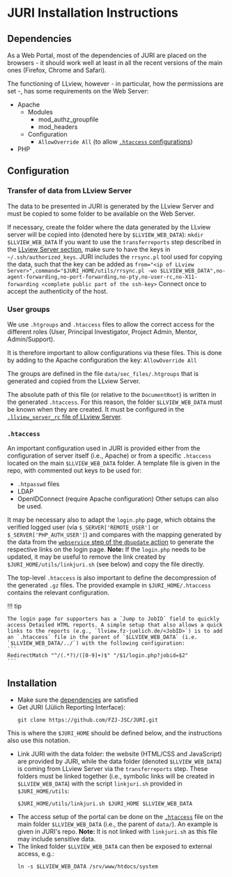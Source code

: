 # JURI Installation Instructions

## Dependencies

As a Web Portal, most of the dependencies of JURI are placed on the browsers - it should work well at least in all the recent versions of the main ones (Firefox, Chrome and Safari).

The functioning of LLview, however - in particular, how the permissions are set -, has some requirements on the Web Server:

- Apache
    - Modules
        - mod_authz_groupfile
        - mod_headers
    - Configuration
        - `AllowOverride All` (to allow [`.htaccess` configurations](#htaccess))
- PHP

## Configuration

### Transfer of data from LLview Server

The data to be presented in JURI is generated by the LLview Server and must be copied to some folder to be available on the Web Server.

If necessary, create the folder where the data generated by the LLview server will be copied into (denoted here by `$LLVIEW_WEB_DATA`):
    ```
    mkdir $LLVIEW_WEB_DATA
    ```
If you want to use the `transferreports` step described in the [LLview Server section](server_install.md#transferreports-step), make sure to have the keys in `~/.ssh/authorized_keys`. JURI includes the `rrsync.pl` tool used for copying the data, such that the key can be added as
    ```
    from="<ip of LLview Server>",command="$JURI_HOME/utils/rrsync.pl -wo $LLVIEW_WEB_DATA",no-agent-forwarding,no-port-forwarding,no-pty,no-user-rc,no-X11-forwarding <complete public part of the ssh-key>
    ```
Connect once to accept the authenticity of the host.

### User groups

We use `.htgroups` and `.htaccess` files to allow the correct access for the different roles (User, Principal Investigator, Project Admin, Mentor, Admin/Support).

It is therefore important to allow configurations via these files. This is done by adding to the Apache configuration the key:
    ```
    AllowOverride All
    ```

The groups are defined in the file `data/sec_files/.htgroups` that is generated and copied from the LLview Server. 

The absolute path of this file (or relative to the `DocumentRoot`) is written in the generated `.htaccess`. For this reason, the folder `$LLVIEW_WEB_DATA` must be known when they are created. It must be configured in the [`.llview_server_rc` file of LLview Server](server_install.md#llview_server_rc).

### `.htaccess`

An important configuration used in JURI is provided either from the configuration of server itself (i.e., Apache) or from a specific `.htaccess` located on the main `$LLVIEW_WEB_DATA` folder. A template file is given in the repo, with commented out keys to be used for:

- `.htpasswd` files
- LDAP
- OpenIDConnect (require Apache configuration)
Other setups can also be used. 

It may be necessary also to adapt the `login.php` page, which obtains the verified logged user (via `$_SERVER['REMOTE_USER']` or `$_SERVER['PHP_AUTH_USER']`) and compares with the mapping generated by the data from the [`webservice` step of the `dbupdate` action](server_install.md#webservice-step) to generate the respective links on the login page. 
    **Note:** If the `login.php` needs to be updated, it may be useful to remove the link created by `$JURI_HOME/utils/linkjuri.sh` (see below) and copy the file directly.

The top-level `.htaccess` is also important to define the decompression of the generated `.gz` files. The provided example in `$JURI_HOME/.htaccess` contains the relevant configuration.

!!! tip

    The login page for supporters has a `Jump to JobID` field to quickly access Detailed HTML reports. A simple setup that also allows a quick links to the reports (e.g., `llview.fz-juelich.de/<JobID>`) is to add an `.htaccess` file in the parent of `$LLVIEW_WEB_DATA` (i.e. `$LLVIEW_WEB_DATA/../`) with the following configuration:
    ```
    RedirectMatch "^/(.*?)/([0-9]+)$" "/$1/login.php?jobid=$2"
    ```

## Installation

- Make sure the [dependencies](#dependencies) are satisfied
- Get JURI (Jülich Reporting Interface):
    ```
    git clone https://github.com/FZJ-JSC/JURI.git
    ```
This is where the `$JURI_HOME` should be defined below, and the instructions also use this notation.
- Link JURI with the data folder: the website (HTML/CSS and JavaScript) are provided by JURI, while the data folder (denoted `$LLVIEW_WEB_DATA`) is coming from LLview Server via the `transferreports` step. 
These folders must be linked together (i.e., symbolic links will be created in `$LLVIEW_WEB_DATA`) with the script `linkjuri.sh` provided in `$JURI_HOME/utils`:
    ```
    $JURI_HOME/utils/linkjuri.sh $JURI_HOME $LLVIEW_WEB_DATA
    ```
- The access setup of the portal can be done on the [`.htaccess`](#htaccess) file on the main folder `$LLVIEW_WEB_DATA` (i.e., the parent of `data/`). An example is given in JURI's repo. 
    **Note:** It is not linked with `linkjuri.sh` as this file may include sensitive data.
- The linked folder `$LLVIEW_WEB_DATA` can then be exposed to external access, e.g.:
    ```
    ln -s $LLVIEW_WEB_DATA /srv/www/htdocs/system
    ```

